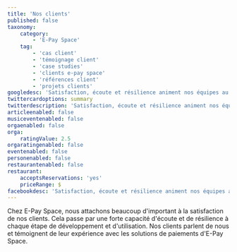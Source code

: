 ```yaml
---
title: 'Nos clients'
published: false
taxonomy:
    category:
        - 'E-Pay Space'
    tag:
        - 'cas client'
        - 'témoignage client'
        - 'case studies'
        - 'clients e-pay space'
        - 'références client'
        - 'projets clients'
googledesc: 'Satisfaction, écoute et résilience animent nos équipes au quotidien pour répondre à vos besoins, vous accompagner et vous conseiller.'
twittercardoptions: summary
twitterdescription: 'Satisfaction, écoute et résilience animent nos équipes au quotidien pour répondre à vos besoins, vous accompagner et vous conseiller.'
articleenabled: false
musiceventenabled: false
orgaenabled: false
orga:
    ratingValue: 2.5
orgaratingenabled: false
eventenabled: false
personenabled: false
restaurantenabled: false
restaurant:
    acceptsReservations: 'yes'
    priceRange: $
facebookdesc: 'Satisfaction, écoute et résilience animent nos équipes au quotidien pour répondre à vos besoins, vous accompagner et vous conseiller.'
---
```


Chez E-Pay Space, nous attachons beaucoup d'important à la satisfaction de nos clients. Cela passe par une forte capacité d'écoute et de résilience à chaque étape de développement et d'utilisation. Nos clients parlent de nous et témoignent de leur expérience avec les solutions de paiements d'E-Pay Space. 